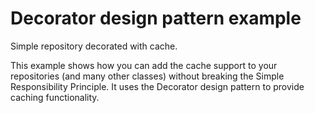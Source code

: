 Decorator design pattern example
================================

Simple repository decorated with cache.

This example shows how you can add the cache support to your repositories (and many other 
classes) without breaking the Simple Responsibility Principle. It uses the Decorator design
pattern to provide caching functionality.
